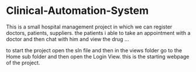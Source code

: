# Clinical-Automation-System
This is a small hospital management project in which we can register doctors, patients, suppliers. the patients i able to take an appointment with a doctor and then chat with him and view the drug …

to start the project open the sln file and then in the views folder go to the Home sub folder and then open the Login View.
this is the starting webpage of the project.
